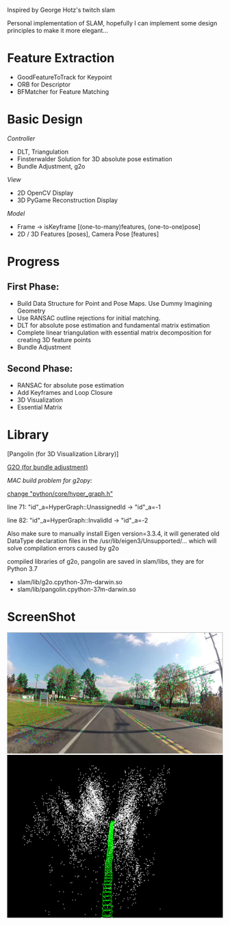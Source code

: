 Inspired by George Hotz's twitch slam

Personal implementation of SLAM, hopefully I can implement some design principles to make it more elegant...

# Feature Extraction
- GoodFeatureToTrack for Keypoint
- ORB for Descriptor
- BFMatcher for Feature Matching

# Basic Design

*Controller*
- DLT, Triangulation
- Finsterwalder Solution for 3D absolute pose estimation
- Bundle Adjustment, g2o

*View*
- 2D OpenCV Display
- 3D PyGame Reconstruction Display

*Model*
- Frame -> isKeyframe [(one-to-many)features, (one-to-one)pose]
- 2D / 3D Features [poses], Camera Pose [features]

# Progress

## First Phase:

* Build Data Structure for Point and Pose Maps. Use Dummy Imagining Geometry
* Use RANSAC outline rejections for initial matching.
* DLT for absolute pose estimation and fundamental matrix estimation
* Complete linear triangulation with essential matrix decomposition for creating 3D feature points
* Bundle Adjustment

## Second Phase:

* RANSAC for absolute pose estimation
* Add Keyframes and Loop Closure
* 3D Visualization
* Essential Matrix

# Library
[Pangolin (for 3D Visualization Library)]

[G2O (for bundle adjustment)](https://github.com/RainerKuemmerle/g2o)

*MAC build problem for g2opy:*

[change "python/core/hyper\_graph.h"](https://github.com/uoip/g2opy/issues/1)

line 71: "id"\_a=HyperGraph::UnassignedId -> "id"\_a=-1

line 82: "id"\_a=HyperGraph::InvalidId -> "id"\_a=-2

Also make sure to manually install Eigen version=3.3.4, it will generated old DataType declaration files in the /usr/lib/eigen3/Unsupported/... which will solve compilation errors caused by g2o

compiled libraries of g2o, pangolin are saved in slam/libs, they are for Python 3.7

- slam/lib/g2o.cpython-37m-darwin.so
- slam/lib/pangolin.cpython-37m-darwin.so

# ScreenShot
![Screenshot](./screenshots/screen.png "Feature Extraction and Matching")
![Screenshot](./screenshots/3d.png "3D Reconstruction w/o. Bundle Adjustment")
